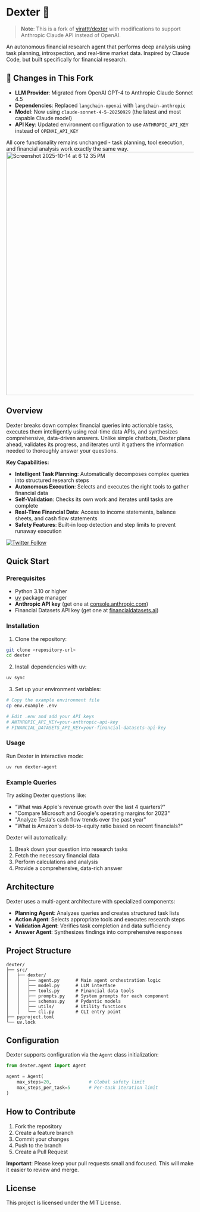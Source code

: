 # Dexter 🤖

> **Note**: This is a fork of [virattt/dexter](https://github.com/virattt/dexter) with modifications to support Anthropic Claude API instead of OpenAI.

An autonomous financial research agent that performs deep analysis using task planning, introspection, and real-time market data. Inspired by Claude Code, but built specifically for financial research.

## 🔧 Changes in This Fork

- **LLM Provider**: Migrated from OpenAI GPT-4 to Anthropic Claude Sonnet 4.5
- **Dependencies**: Replaced `langchain-openai` with `langchain-anthropic`
- **Model**: Now using `claude-sonnet-4-5-20250929` (the latest and most capable Claude model)
- **API Key**: Updated environment configuration to use `ANTHROPIC_API_KEY` instead of `OPENAI_API_KEY`

All core functionality remains unchanged - task planning, tool execution, and financial analysis work exactly the same way.
<img width="979" height="651" alt="Screenshot 2025-10-14 at 6 12 35 PM" src="https://github.com/user-attachments/assets/5a2859d4-53cf-4638-998a-15cef3c98038" />

## Overview

Dexter breaks down complex financial queries into actionable tasks, executes them intelligently using real-time data APIs, and synthesizes comprehensive, data-driven answers. Unlike simple chatbots, Dexter plans ahead, validates its progress, and iterates until it gathers the information needed to thoroughly answer your questions.

**Key Capabilities:**
- **Intelligent Task Planning**: Automatically decomposes complex queries into structured research steps
- **Autonomous Execution**: Selects and executes the right tools to gather financial data
- **Self-Validation**: Checks its own work and iterates until tasks are complete
- **Real-Time Financial Data**: Access to income statements, balance sheets, and cash flow statements
- **Safety Features**: Built-in loop detection and step limits to prevent runaway execution

[![Twitter Follow](https://img.shields.io/twitter/follow/virattt?style=social)](https://twitter.com/virattt)

## Quick Start

### Prerequisites

- Python 3.10 or higher
- [uv](https://github.com/astral-sh/uv) package manager
- **Anthropic API key** (get one at [console.anthropic.com](https://console.anthropic.com))
- Financial Datasets API key (get one at [financialdatasets.ai](https://financialdatasets.ai))

### Installation

1. Clone the repository:
```bash
git clone <repository-url>
cd dexter
```

2. Install dependencies with uv:
```bash
uv sync
```

3. Set up your environment variables:
```bash
# Copy the example environment file
cp env.example .env

# Edit .env and add your API keys
# ANTHROPIC_API_KEY=your-anthropic-api-key
# FINANCIAL_DATASETS_API_KEY=your-financial-datasets-api-key
```

### Usage

Run Dexter in interactive mode:
```bash
uv run dexter-agent
```

### Example Queries

Try asking Dexter questions like:
- "What was Apple's revenue growth over the last 4 quarters?"
- "Compare Microsoft and Google's operating margins for 2023"
- "Analyze Tesla's cash flow trends over the past year"
- "What is Amazon's debt-to-equity ratio based on recent financials?"

Dexter will automatically:
1. Break down your question into research tasks
2. Fetch the necessary financial data
3. Perform calculations and analysis
4. Provide a comprehensive, data-rich answer

## Architecture

Dexter uses a multi-agent architecture with specialized components:

- **Planning Agent**: Analyzes queries and creates structured task lists
- **Action Agent**: Selects appropriate tools and executes research steps
- **Validation Agent**: Verifies task completion and data sufficiency
- **Answer Agent**: Synthesizes findings into comprehensive responses

## Project Structure

```
dexter/
├── src/
│   ├── dexter/
│   │   ├── agent.py      # Main agent orchestration logic
│   │   ├── model.py      # LLM interface
│   │   ├── tools.py      # Financial data tools
│   │   ├── prompts.py    # System prompts for each component
│   │   ├── schemas.py    # Pydantic models
│   │   ├── utils/        # Utility functions
│   │   └── cli.py        # CLI entry point
├── pyproject.toml
└── uv.lock
```

## Configuration

Dexter supports configuration via the `Agent` class initialization:

```python
from dexter.agent import Agent

agent = Agent(
    max_steps=20,              # Global safety limit
    max_steps_per_task=5       # Per-task iteration limit
)
```

## How to Contribute

1. Fork the repository
2. Create a feature branch
3. Commit your changes
4. Push to the branch
5. Create a Pull Request

**Important**: Please keep your pull requests small and focused.  This will make it easier to review and merge.


## License

This project is licensed under the MIT License.

